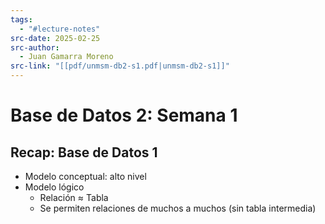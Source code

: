 ```yaml
---
tags:
  - "#lecture-notes"
src-date: 2025-02-25
src-author:
  - Juan Gamarra Moreno
src-link: "[[pdf/unmsm-db2-s1.pdf|unmsm-db2-s1]]"
---
```

# Base de Datos 2: Semana 1

## Recap: Base de Datos 1

- Modelo conceptual: alto nivel
- Modelo lógico
	- Relación ≈ Tabla
	- Se permiten relaciones de muchos a muchos (sin tabla intermedia)
